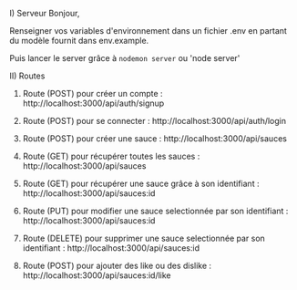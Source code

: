 I) Serveur
Bonjour,

Renseigner vos variables d'environnement dans un fichier .env en partant du modèle fournit
dans env.example.

Puis lancer le server grâce à `nodemon server` ou 'node server'

II) Routes

1) Route (POST) pour créer un compte :
http://localhost:3000/api/auth/signup

2) Route (POST) pour se connecter :
http://localhost:3000/api/auth/login

3) Route (POST) pour créer une sauce :
http://localhost:3000/api/sauces

4) Route (GET) pour récupérer toutes les sauces :
http://localhost:3000/api/sauces

5) Route (GET) pour récupérer une sauce grâce à son identifiant :
http://localhost:3000/api/sauces:id

6) Route (PUT) pour modifier une sauce selectionnée par son identifiant :
http://localhost:3000/api/sauces:id

7) Route (DELETE) pour supprimer une sauce selectionnée par son identifiant :
http://localhost:3000/api/sauces:id

8) Route (POST) pour ajouter des like ou des dislike :
http://localhost:3000/api/sauces:id/like
